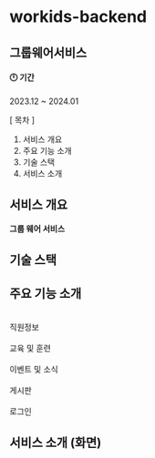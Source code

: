 # workids-backend

## 그룹웨어서비스

#### 🕛 기간

2023.12 ~ 2024.01

[ 목차 ]

1. 서비스 개요
2. 주요 기능 소개
3. 기술 스택
5. 서비스 소개

## 서비스 개요

<b>그룹 웨어 서비스</b>

## 기술 스택

## 주요 기능 소개

<br>직원정보 <br/>
<br>교육 및 훈련 <br/>
<br>이벤트 및 소식 <br/>
<br>게시판 <br/>
<br>로그인 <br/>



## 서비스 소개 (화면)

